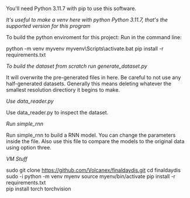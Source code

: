 You'll need Python 3.11.7 with pip to use this software. 

*It's useful to make a venv here with python Python 3.11.7, that's the supported version for this program*

To build the python enviroment for this project: 
Run in the command line: 

python -m venv myvenv
myvenv\Scripts\activate.bat
pip install -r requirements.txt

*To build the dataset from scratch run generate_dataset.py*

It will overwrite the pre-generated files in here. Be careful to not use any half-generated datasets. Generally this means deleting whatever the smallest resolution directiory it begins to make. 

*Use data_reader.py*

Use data_reader.py to inspect the dataset.

*Run simple_rnn*

Run simple_rnn to build a RNN model. You can change the parameters inside the file. Also use 
this file to compare the models to the original data using option three.

*VM Stuff*

sudo git clone https://github.com/Volcanex/finaldaydis.git
cd finaldaydis
sudo -i
python -m venv myenv
source myenv/bin/activate
pip install -r requirements.txt   
pip install torch torchvision